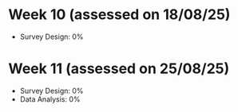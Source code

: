 # Week 10 (assessed on 18/08/25)

- Survey Design: 0%

# Week 11 (assessed on 25/08/25)

- Survey Design: 0%
- Data Analysis: 0%
